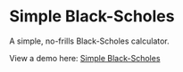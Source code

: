 Simple Black-Scholes
==================

A simple, no-frills Black-Scholes calculator.

View a demo here: [Simple Black-Scholes](https://kortaggio.github.io/SimpleBlackScholes/)
